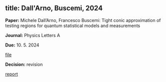 title: Dall'Arno, Buscemi, 2024
---

**Paper:** Michele Dall’Arno, Francesco Buscemi:  Tight conic approximation of testing regions for
quantum statistical models and measurements
 
 
**Journal:** Physics Letters A

**Due:** 10. 5. 2024

[file](REF_dallarno2024/file.pdf)


**Decision:** revision

[report](REF_dallarno2024/report.pdf)    



